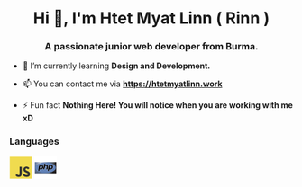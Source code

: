 <h1 align="center">Hi 👋, I'm Htet Myat Linn ( Rinn )</h1>
<h3 align="center">A passionate junior web developer from Burma.</h3>

- 🌱 I’m currently learning **Design and Development.**

- 📫 You can contact me via **https://htetmyatlinn.work**

- ⚡ Fun fact **Nothing Here! You will notice when you are working with me xD**

<p align="left">
</p>

<h3 align="left">Languages</h3>
<p align="left"> <img src="https://raw.githubusercontent.com/devicons/devicon/master/icons/javascript/javascript-original.svg" alt="javascript" width="40" height="40"/> </a> <a href="https://php.net/" target="_blank" rel="noreferrer"><img src="https://raw.githubusercontent.com/devicons/devicon/master/icons/php/php-original.svg" alt="php" width="40" height="40"/></a>
